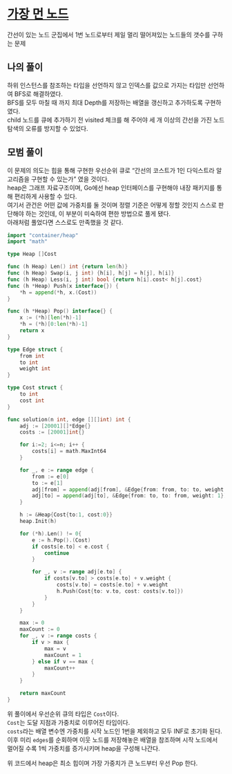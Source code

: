 # [ 가장 먼 노드 ](https://school.programmers.co.kr/learn/courses/30/lessons/49189?language=go)

간선이 있는 노드 군집에서 1번 노드로부터 제일 멀리 떨어져있는 노드들의 갯수를 구하는 문제

## 나의 풀이
하위 인스턴스를 참조하는 타입을 선언하지 않고 인덱스를 값으로 가지는 타입만 선언하여 BFS로 해결하였다.  
BFS를 모두 마칠 때 까지 최대 Depth를 저장하는 배열을 갱신하고 추가하도록 구현하였다.  
child 노드를 큐에 추가하기 전 visited 체크를 해 주어야 세 개 이상의 간선을 가진 노드 탐색의 오류를 방지할 수 있었다.

## 모범 풀이

이 문제의 의도는 힙을 통해 구현한 우선순위 큐로 “간선의 코스트가 1인 다익스트라 알고리즘을 구현할 수 있는가” 였을 것이다.  
heap은 그래프 자료구조이며, Go에선 heap 인터페이스를 구현해야 내장 패키지를 통해 편리하게 사용할 수 있다.  
여기서 관건은 어떤 값에 가중치를 둘 것이며 정렬 기준은 어떻게 정할 것인지 스스로 판단해야 하는 것인데, 이 부분이 미숙하여 편한 방법으로 풀게 됐다.  
아래처럼 풀었다면 스스로도 만족했을 것 같다.


```go
import "container/heap"
import "math"

type Heap []Cost

func (h Heap) Len() int {return len(h)}
func (h Heap) Swap(i, j int) {h[i], h[j] = h[j], h[i]}
func (h Heap) Less(i, j int) bool {return h[i].cost< h[j].cost}
func (h *Heap) Push(x interface{}) {
    *h = append(*h, x.(Cost))
}

func (h *Heap) Pop() interface{} {
    x := (*h)[len(*h)-1]
    *h = (*h)[0:len(*h)-1]
    return x
}

type Edge struct {
    from int
    to int
    weight int
}

type Cost struct {
    to int
    cost int
}

func solution(n int, edge [][]int) int {
    adj := [20001][]*Edge{}
    costs := [20001]int{}

    for i:=2; i<=n; i++ {
        costs[i] = math.MaxInt64
    }

    for _, e := range edge {
        from := e[0]
        to := e[1]
        adj[from] = append(adj[from], &Edge{from: from, to: to, weight: 1})
        adj[to] = append(adj[to], &Edge{from: to, to: from, weight: 1})
    }

    h := &Heap{Cost{to:1, cost:0}}
    heap.Init(h)

    for (*h).Len() != 0{
        e := h.Pop().(Cost)
        if costs[e.to] < e.cost {
            continue
        }

        for _, v := range adj[e.to] {            
            if costs[v.to] > costs[e.to] + v.weight {
                costs[v.to] = costs[e.to] + v.weight
                h.Push(Cost{to: v.to, cost: costs[v.to]})
            }
        }
    }

    max := 0
    maxCount := 0
    for _, v := range costs {
        if v > max {
            max = v            
            maxCount = 1
        } else if v == max {
            maxCount++
        }
    }

    return maxCount
}

```

위 풀이에서 우선순위 큐의 타입은 `Cost`이다.  
`Cost`는 도달 지점과 가중치로 이루어진 타입이다.  
`costs`라는 배열 변수엔 가중치를 시작 노드인 1번을 제외하고 모두 INF로 초기화 된다.  
이후 미리 `edges`를 순회하며 이웃 노드를 저장해놓은 배열을 참조하며 시작 노드에서 멀어질 수록 1씩 가중치를 증가시키며 heap을 구성해 나간다.

위 코드에서 heap은 최소 힙이며 가장 가중치가 큰 노드부터 우선 Pop 한다.